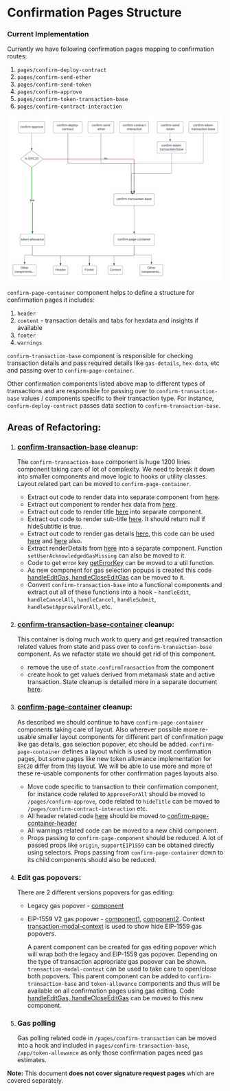 # Confirmation Pages Structure

### Current Implementation

Currently we have following confirmation pages mapping to confirmation routes:

1. `pages/confirm-deploy-contract`
2. `pages/confirm-send-ether`
3. `pages/confirm-send-token`
4. `pages/confirm-approve`
5. `pages/confirm-token-transaction-base`
6. `pages/confirm-contract-interaction`

![Confirmation Pages structure](https://raw.githubusercontent.com/MetaMask/metamask-extension/develop/docs/confirmation-refactoring/confirmation-page-structure/current.png)

`confirm-page-container` component helps to define a structure for confirmation pages it includes:

1.  `header`
2.  `content` - transaction details and tabs for hexdata and insights if available
3.  `footer`
4.  `warnings`

`confirm-transaction-base` component is responsible for checking transaction details and pass required details like `gas-details`, `hex-data`, etc and passing over to `confirm-page-container`.

Other confirmation components listed above map to different types of transactions and are responsible for passing over to `confirm-transaction-base` values / components specific to their transaction type. For instance, `confirm-deploy-contract` passes data section to `confirm-transaction-base`.

## Areas of Refactoring:

1. ### [confirm-transaction-base](https://github.com/MetaMask/metamask-extension/tree/develop/ui/pages/confirm-transaction-base/confirm-transaction-base.component.js) cleanup:
   The `confirm-transaction-base` component is huge 1200 lines component taking care of lot of complexity. We need to break it down into smaller components and move logic to hooks or utility classes. Layout related part can be moved to `confirm-page-container`.
   - Extract out code to render data into separate component from [here](https://github.com/MetaMask/metamask-extension/blob/e07ec9dcf3d3f341f83e6b29a29d30edaf7f5b5b/ui/pages/confirm-transaction-base/confirm-transaction-base.component.js#L641).
   - Extract out component to render hex data from [here](https://github.com/MetaMask/metamask-extension/blob/e07ec9dcf3d3f341f83e6b29a29d30edaf7f5b5b/ui/pages/confirm-transaction-base/confirm-transaction-base.component.js#L675).
   - Extract out code to render title [here](https://github.com/MetaMask/metamask-extension/blob/e07ec9dcf3d3f341f83e6b29a29d30edaf7f5b5b/ui/pages/confirm-transaction-base/confirm-transaction-base.component.js#L894) into separate component.
   - Extract out code to render sub-title [here](https://github.com/MetaMask/metamask-extension/blob/e07ec9dcf3d3f341f83e6b29a29d30edaf7f5b5b/ui/pages/confirm-transaction-base/confirm-transaction-base.component.js#L921). It should return null if hideSubtitle is true.
   - Extract out code to render gas details [here](https://github.com/MetaMask/metamask-extension/blob/e07ec9dcf3d3f341f83e6b29a29d30edaf7f5b5b/ui/pages/confirm-transaction-base/confirm-transaction-base.component.js#L444), this code can be used [here](https://github.com/MetaMask/metamask-extension/blob/e07ec9dcf3d3f341f83e6b29a29d30edaf7f5b5b/ui/pages/confirm-approve/confirm-approve-content/confirm-approve-content.component.js#L171) and [here](https://github.com/MetaMask/metamask-extension/blob/e07ec9dcf3d3f341f83e6b29a29d30edaf7f5b5b/ui/pages/send/gas-display/gas-display.js#L161) also.
   - Extract renderDetails from [here](https://github.com/MetaMask/metamask-extension/blob/e07ec9dcf3d3f341f83e6b29a29d30edaf7f5b5b/ui/pages/confirm-transaction-base/confirm-transaction-base.component.js#L309) into a separate component. Function `setUserAcknowledgedGasMissing` can also be moved to it.
   - Code to get error key [getErrorKey](https://github.com/MetaMask/metamask-extension/blob/e07ec9dcf3d3f341f83e6b29a29d30edaf7f5b5b/ui/pages/confirm-transaction-base/confirm-transaction-base.component.js#L230) can be moved to a util function.
   - As new component for gas selection popups is created this code [handleEditGas, handleCloseEditGas](https://github.com/MetaMask/metamask-extension/blob/e07ec9dcf3d3f341f83e6b29a29d30edaf7f5b5b/ui/pages/confirm-transaction-base/confirm-transaction-base.component.js#L276) can be moved to it.
   - Convert `confirm-transaction-base` into a functional components and extract out all of these functions into a hook - `handleEdit`, `handleCancelAll`, `handleCancel`, `handleSubmit`, `handleSetApprovalForAll`, etc.
2. ### [confirm-transaction-base-container](https://github.com/MetaMask/metamask-extension/tree/develop/ui/pages/confirm-transaction-base/confirm-transaction-base.container.js) cleanup:
   This container is doing much work to query and get required transaction related values from state and pass over to `confirm-transaction-base` component. As we refactor state we should get rid of this component.
   - remove the use of `state.confirmTransaction` from the component
   - create hook to get values derived from metamask state and active transaction.
     State cleanup is detailed more in a separate document [here](https://github.com/MetaMask/metamask-extension/tree/develop/docs/confirmation-refactoring/confirmation-state-management).
3. ### [confirm-page-container](https://github.com/MetaMask/metamask-extension/tree/03ccc5366cf31c9fa0fedc2fac533ebc64e6f2b4/ui/components/app/confirm-page-container) cleanup:
   As described we should continue to have `confirm-page-container` components taking care of layout. Also wherever possible more re-usable smaller layout components for different part of confirmation page like gas details, gas selection popover, etc should be added.
   `confirm-page-container` defines a layout which is used by most comfirmation pages, but some pages like new token allowance implementation for `ERC20` differ from this layout. We will be able to use more and more of these re-usable components for other confirmation pages layouts also.
   - Move code specific to transaction to their confirmation component, for instance code related to `ApproveForAll` should be moved to `/pages/confirm-approve`, code related to `hideTitle` can be moved to `/pages/confirm-contract-interaction` etc.
   - All header related code [here](https://github.com/MetaMask/metamask-extension/blob/03ccc5366cf31c9fa0fedc2fac533ebc64e6f2b4/ui/components/app/confirm-page-container/confirm-page-container.component.js#L191) should be moved to [confirm-page-container-header](https://github.com/MetaMask/metamask-extension/tree/03ccc5366cf31c9fa0fedc2fac533ebc64e6f2b4/ui/components/app/confirm-page-container/confirm-page-container-header)
   - All warnings related code can be moved to a new child component.
   - Props passing to `confirm-page-component` should be reduced. A lot of passed props like `origin`, `supportEIP1559` can be obtained directly using selectors. Props passing from `confirm-page-container` down to its child components should also be reduced.
4. ### Edit gas popovers:

   There are 2 different versions popovers for gas editing:

   - Legacy gas popover - [component](https://github.com/MetaMask/metamask-extension/tree/develop/ui/components/app/edit-gas-popover)
   - EIP-1559 V2 gas popover - [component1](https://github.com/MetaMask/metamask-extension/tree/develop/ui/components/app/edit-gas-fee-popover), [component2](https://github.com/MetaMask/metamask-extension/tree/develop/ui/components/app/advanced-gas-fee-popover).
     Context [transaction-modal-context](/ui/contexts/transaction-modal.js) is used to show hide EIP-1559 gas popovers.

     A parent component can be created for gas editing popover which will wrap both the legacy and EIP-1559 gas popover. Depending on the type of transaction appropriate gas popover can be shown. `transaction-modal-context` can be used to take care to open/close both popovers.
     This parent component can be added to `confirm-transaction-base` and `token-allowance` components and thus will be available on all confirmation pages using gas editing.
     Code [handleEditGas, handleCloseEditGas](https://github.com/MetaMask/metamask-extension/blob/e07ec9dcf3d3f341f83e6b29a29d30edaf7f5b5b/ui/pages/confirm-transaction-base/confirm-transaction-base.component.js#L276) can be moved to this new component.

5. ### Gas polling
   Gas polling related code in `/pages/confirm-transaction` can be moved into a hook and included in `pages/confirm-transaction-base`, `/app/token-allowance` as only those confirmation pages need gas estimates.

**Note:** This document **does not cover signature request pages** which are covered separately.
